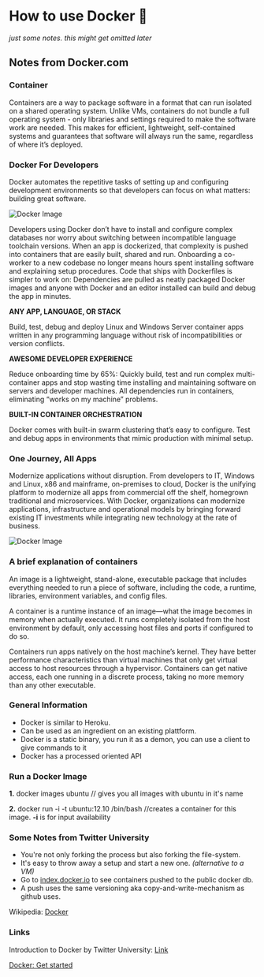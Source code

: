 # How to use Docker 🐳

*just some notes. this might get omitted later*

## Notes from Docker.com

### Container

Containers are a way to package software in a format that can run isolated on a shared operating system. Unlike VMs, containers do not bundle a full operating system - only libraries and settings required to make the software work are needed. This makes for efficient, lightweight, self-contained systems and guarantees that software will always run the same, regardless of where it’s deployed.

### Docker For Developers

Docker automates the repetitive tasks of setting up and configuring development environments so that developers can focus on what matters: building great software.

![Docker Image][Docking]

[Docking]: https://www.docker.com/sites/default/files/group_5622_0.png

Developers using Docker don’t have to install and configure complex databases nor worry about switching between incompatible language toolchain versions. When an app is dockerized, that complexity is pushed into containers that are easily built, shared and run. Onboarding a co-worker to a new codebase no longer means hours spent installing software and explaining setup procedures. Code that ships with Dockerfiles is simpler to work on: Dependencies are pulled as neatly packaged Docker images and anyone with Docker and an editor installed can build and debug the app in minutes.

**ANY APP, LANGUAGE, OR STACK**

Build, test, debug and deploy Linux and Windows Server container apps written in any programming language without risk of incompatibilities or version conflicts.

**AWESOME DEVELOPER EXPERIENCE**

Reduce onboarding time by 65%: Quickly build, test and run complex multi-container apps and stop wasting time installing and maintaining software on servers and developer machines. All dependencies run in containers, eliminating “works on my machine” problems.

**BUILT-IN CONTAINER ORCHESTRATION**

Docker comes with built-in swarm clustering that’s easy to configure. Test and debug apps in environments that mimic production with minimal setup.

### One Journey, All Apps

Modernize applications without disruption. From developers to IT, Windows and Linux, x86 and mainframe, on-premises to cloud, Docker is the unifying platform to modernize all apps from commercial off the shelf, homegrown traditional and microservices. With Docker, organizations can modernize applications, infrastructure and operational models by bringing forward existing IT investments while integrating new technology at the rate of business.

![Docker Image][docker flow]

[docker flow]: https://www.docker.com/sites/default/files/app_modernization.png

### A brief explanation of containers

An image is a lightweight, stand-alone, executable package that includes everything needed to run a piece of software, including the code, a runtime, libraries, environment variables, and config files.

A container is a runtime instance of an image—what the image becomes in memory when actually executed. It runs completely isolated from the host environment by default, only accessing host files and ports if configured to do so.

Containers run apps natively on the host machine’s kernel. They have better performance characteristics than virtual machines that only get virtual access to host resources through a hypervisor. Containers can get native access, each one running in a discrete process, taking no more memory than any other executable.

### General Information

* Docker is similar to Heroku.
* Can be used as an ingredient on an existing plattform. 
* Docker is a static binary, you run it as a demon, you can use a client to give commands to it
* Docker has a processed oriented API
 
### Run a Docker Image 

**1.** docker images ubuntu // gives you all images with ubuntu in it's name

**2.** docker run -i -t ubuntu:12.10 /bin/bash  //creates a container for this image. **-i** is for input availability

### Some Notes from Twitter University

* You're not only forking the process but also forking the file-system.
* It's easy to throw away a setup and start a new one. *(alternative to a VM)*
* Go to [index.docker.io](index.docker.io) to see containers pushed to the public docker db. 
* A push uses the same versioning aka copy-and-write-mechanism as github uses. 

Wikipedia: [Docker](https://en.wikipedia.org/wiki/Docker_(software))

### Links

Introduction to Docker by Twitter University: [Link](https://www.youtube.com/watch?v=Q5POuMHxW-0)

[Docker: Get started](https://docs.docker.com/get-started/)
